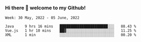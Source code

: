 ### Hi there 👋 welcome to my Github! 

<!--START_SECTION:waka-->
```text
Week: 30 May, 2022 - 05 June, 2022

Java     9 hrs 16 mins   ██████████████████████░░░   88.43 % 
Vue.js   1 hr 10 mins    ██▓░░░░░░░░░░░░░░░░░░░░░░   11.25 % 
XML      1 min           ░░░░░░░░░░░░░░░░░░░░░░░░░   00.20 % 
```
<!--END_SECTION:waka-->
